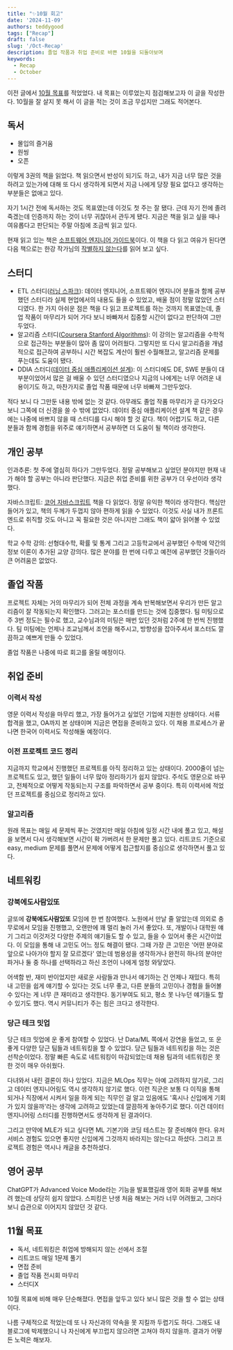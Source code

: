 ```yaml
---
title: "✨10월 회고"
date: '2024-11-09'
authors: teddygood
tags: ["Recap"]
draft: false
slug: '/Oct-Recap'
description: 졸업 작품과 취업 준비로 바쁜 10월을 되돌아보며
keywords:
  - Recap
  - October
---
```


이전 글에서 [10월 목표](https://teddygood.github.io/blog/starting-geulddo#10%EC%9B%94-%EB%AA%A9%ED%91%9C)를 적었었다. 내 목표는 이루었는지 점검해보고자 이 글을 작성한다. 10월을 잘 살지 못 해서 이 글을 적는 것이 조금 무섭지만 그래도 적어본다.

## 독서

- 몰입의 즐거움
- 원씽
- 오픈

이렇게 3권의 책을 읽었다. 책 읽으면서 반성이 되기도 하고, 내가 지금 너무 많은 것을 하려고 있는가에 대해 또 다시 생각하게 되면서 지금 나에게 당장 필요 없다고 생각하는 부분들은 없애고 있다.

자기 1시간 전에 독서하는 것도 목표였는데 이것도 첫 주는 잘 됐다. 근데 자기 전에 졸려 죽겠는데 인증까지 하는 것이 너무 귀찮아서 관두게 됐다. 지금은 책을 읽고 싶을 때나 여유롭다고 판단되는 주말 아침에 조금씩 읽고 있다.

현재 읽고 있는 책은 [소프트웨어 엔지니어 가이드북](https://product.kyobobook.co.kr/detail/S000214576874)이다. 이 책을 다 읽고 여유가 된다면 다음 책으로는 한강 작가님의 [작별하지 않는다](https://product.kyobobook.co.kr/detail/S000000781116)를 읽어 보고 싶다.

## 스터디

- ETL 스터디([러닝 스파크](https://product.kyobobook.co.kr/detail/S000061353994)): 데이터 엔지니어, 소프트웨어 엔지니어 분들과 함께 공부했던 스터디라 실제 현업에서의 내용도 들을 수 있었고, 배울 점이 정말 많았던 스터디였다. 한 가지 아쉬운 점은 책을 다 읽고 프로젝트를 하는 것까지 목표였는데, 졸업 작품이 마무리가 되어 가다 보니 바빠져서 집중할 시간이 없다고 판단하여 그만두었다.  
- 알고리즘 스터디([Coursera Stanford Algorithms](https://www.coursera.org/specializations/algorithms)): 이 강의는 알고리즘을 수학적으로 접근하는 부분들이 많아 좀 많이 어려웠다. 그렇지만 또 다시 알고리즘을 개념적으로 접근하여 공부하니 시간 복잡도 계산이 훨씬 수월해졌고, 알고리즘 문제를 푸는데도 도움이 됐다. 
- DDIA 스터디([데이터 중심 애플리케이션 설계](https://product.kyobobook.co.kr/detail/S000001766328)): 이 스터디에도 DE, SWE 분들이 대부분이었어서 많은 걸 배울 수 있던 스터디였으나 지금의 나에게는 너무 어려운 내용이기도 하고, 마찬가지로 졸업 작품 때문에 너무 바빠져 그만두었다.

적다 보니 다 그만둔 내용 밖에 없는 것 같다. 아무래도 졸업 작품 마무리가 곧 다가오다 보니 그쪽에 더 신경을 쓸 수 밖에 없었다. 데이터 중심 애플리케이션 설계 책 같은 경우에는 나중에 바쁘지 않을 때 스터디를 다시 해야 할 것 같다. 책이 어렵기도 하고, 다른 분들과 함께 경험을 위주로 얘기하면서 공부하면 더 도움이 될 책이라 생각한다.

## 개인 공부

인과추론: 첫 주에 열심히 하다가 그만두었다. 정말 공부해보고 싶었던 분야지만 현재 내가 해야 할 공부는 아니라 판단했다. 지금은 취업 준비를 위한 공부가 더 우선이라 생각했다.

자바스크립트: [코어 자바스크립트](https://product.kyobobook.co.kr/detail/S000001766397) 책을 다 읽었다. 정말 유익한 책이라 생각한다. 핵심만 들어가 있고, 책의 두께가 두껍지 않아 편하게 읽을 수 있었다. 이것도 사실 내가 프론트엔드로 취직할 것도 아니고 꼭 필요한 것은 아니지만 그래도 책이 얇아 읽어볼 수 있었다.

학교 수학 강의: 선형대수학, 확률 및 통계 그리고 고등학교에서 공부했던 수학에 약간의 정보 이론이 추가된 교양 강의다. 많은 분야를 한 번에 다루고 예전에 공부했던 것들이라 큰 어려움은 없었다.

## 졸업 작품

프로젝트 자체는 거의 마무리가 되어 전체 과정을 계속 반복해보면서 우리가 만든 알고리즘이 잘 작동되는지 확인했다. 그러고는 포스터를 만드는 것에 집중했다. 팀 미팅으로 주 3번 정도는 필수로 했고, 교수님과의 미팅은 매번 있던 것처럼 2주에 한 번씩 진행했다. 팀 미팅에는 언제나 조교님께서 조언을 해주시고, 방향성을 잡아주셔서 포스터도 깔끔하고 예쁘게 만들 수 있었다.

졸업 작품은 나중에 따로 회고를 올릴 예정이다.

## 취업 준비

### 이력서 작성

영문 이력서 작성을 마무리 했고, 가장 들어가고 싶었던 기업에 지원한 상태이다. 서류 합격을 했고, OA까지 본 상태이며 지금은 면접을 준비하고 있다. 이 채용 프로세스가 끝나면 한국어 이력서도 작성해둘 예정이다. 

### 이전 프로젝트 코드 정리

지금까지 학교에서 진행했던 프로젝트를 아직 정리하고 있는 상태이다. 2000줄이 넘는 프로젝트도 있고, 했던 일들이 너무 많아 정리하기가 쉽지 않았다. 주석도 영문으로 바꾸고, 전체적으로 어떻게 작동되는지 구조를 파악하면서 공부 중이다. 특히 이력서에 적었던 프로젝트를 중심으로 정리하고 있다.

### 알고리즘

원래 목표는 매일 세 문제씩 푸는 것였지만 매일 아침에 일정 시간 내에 풀고 있고, 해설을 보면서 다시 생각해보면 시간이 확 가버려서 한 문제만 풀고 있다. 리트코드 기준으로 easy, medium 문제를 풀면서 문제에 어떻게 접근할지를 중심으로 생각하면서 풀고 있다.

## 네트워킹

### 강북에도사람있또

글또에 **강북에도사람있또** 모임에 한 번 참여했다. 노원에서 만날 줄 알았는데 의외로 충무로에서 모임을 진행했고, 오랜만에 꽤 멀리 놀러 가서 좋았다. 또, 개발이나 대학원 얘기 그리고 이것저것 다양한 주제의 얘기들도 할 수 있고, 들을 수 있어서 좋은 시간이었다. 이 모임을 통해 내 고민도 어느 정도 해결이 됐다. 그때 가장 큰 고민은 '어떤 분야로 앞으로 나아가야 할지 잘 모르겠다' 였는데 범용성을 생각하거나 완전히 하나의 분야만 파거나 둘 중 하나를 선택하라고 하신 조언이 나에게 엄청 와닿았다. 

어색함 반, 재미 반이었지만 새로운 사람들과 만나서 얘기하는 건 언제나 재밌다. 특히 내 고민을 쉽게 얘기할 수 있다는 것도 너무 좋고, 다른 분들의 고민이나 경험을 들어볼 수 있다는 게 너무 큰 재미라고 생각한다. 동기부여도 되고, 평소 못 나누던 얘기들도 할 수 있기도 했다. 역시 커뮤니티가 주는 힘은 크다고 생각한다.

### 당근 테크 밋업

당근 테크 밋업에 운 좋게 참여할 수 있었다. 난 Data/ML 쪽에서 강연을 들었고, 또 운 좋게 다양한 당근 팀들과 네트워킹을 할 수 있었다. 당근 팀들과 네트워킹을 하는 것은 선착순이었다. 정말 빠른 속도로 네트워킹이 마감되었는데 채용 팀과의 네트워킹은 못 한 것이 매우 아쉬웠다.

다녀와서 내린 결론이 하나 있었다. 지금은 MLOps 직무는 아예 고려하지 않기로, 그리고 데이터 엔지니어링도 역시 생각하지 않기로 했다. 이런 직군은 보통 다 이직을 통해 되거나 직장에서 시켜서 일을 하게 되는 직무인 걸 알고 있음에도 '혹시나 신입에게 기회가 있지 않을까'라는 생각에 고려하고 있었는데 깔끔하게 놓아주기로 했다. 이건 데이터 엔지니어링 스터디를 진행하면서도 생각하게 된 결과이다. 

그리고 만약에 MLE가 되고 싶다면 ML 기본기와 코딩 테스트는 잘 준비해야 한다. 유저 서비스 경험도 있으면 좋지만 신입에게 그것까지 바라지는 않는다고 하셨다. 그리고 프로젝트 경험은 역시나 캐글을 추천하셨다.

## 영어 공부

ChatGPT가 Advanced Voice Mode라는 기능을 발표했길래 영어 회화 공부를 해보려 했는데 상당히 쉽지 않았다. 스피킹은 난생 처음 해보는 거라 너무 어려웠고, 그러다 보니 습관으로 이어지지 않았던 것 같다. 

## 11월 목표

- 독서, 네트워킹은 취업에 방해되지 않는 선에서 조절
- 리트코드 매일 1문제 풀기
- 면접 준비
- 졸업 작품 전시회 마무리
- 스터디X

10월 목표에 비해 매우 단순해졌다. 면접을 앞두고 있다 보니 많은 것을 할 수 없는 상태이다.

나름 구체적으로 적었는데 또 나 자신과의 약속을 못 지킬까 두렵기도 하다. 그래도 내 블로그에 박제했으니 나 자신에게 부끄럽지 않으려면 고쳐야 하지 않을까. 결과가 어떻든 노력은 해보자. 